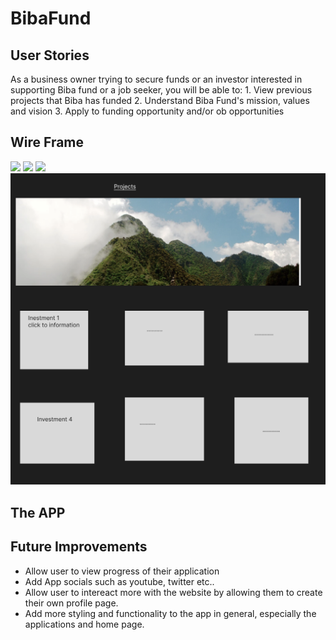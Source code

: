 # BibaFund

## User Stories

As a business owner trying to secure funds or an investor interested in supporting Biba fund or a job seeker, you will be able to: 
    1. View previous projects that Biba has funded 
    2. Understand Biba Fund's mission, values and vision
    3. Apply to funding opportunity and/or ob opportunities 

    
## Wire Frame 
<img src= "/static/wireframe/about.jpg">
<img src= "/static/wireframe/home1.jpg">
<img src= "/static/wireframe/team.jpg">
<img src= "main_app/static/wireframe/investment.gif">

## The APP


## Future Improvements
- Allow user to view progress of their application
- Add App socials such as youtube, twitter etc.. 
-  Allow user to intereact more with the website by allowing them to create their own profile page.
- Add more styling and functionality to the app in general, especially the applications and home page.  

